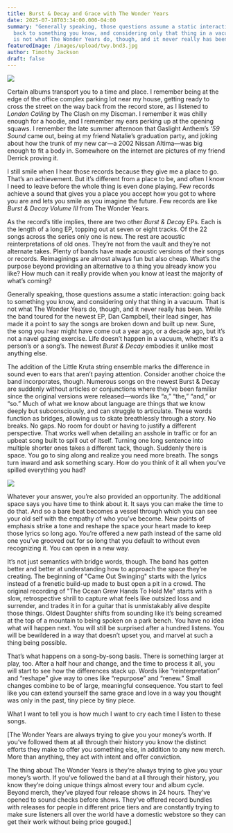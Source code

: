```yaml
---
title: Burst & Decay and Grace with The Wonder Years
date: 2025-07-18T03:34:00.000-04:00
summary: "Generally speaking, those questions assume a static interaction: going
  back to something you know, and considering only that thing in a vacuum. That
  is not what The Wonder Years do, though, and it never really has been."
featuredImage: /images/upload/twy.bnd3.jpg
author: Timothy Jackson
draft: false
---
```

![](/images/upload/twy.bnd3.jpg)

Certain albums transport you to a time and place. I remember being at the edge of the office complex parking lot near my house, getting ready to cross the street on the way back from the record store, as I listened to *London Calling* by The Clash on my Discman. I remember it was chilly enough for a hoodie, and I remember my ears perking up at the opening squaws. I remember the late summer afternoon that Gaslight Anthem’s *‘59 Sound* came out, being at my friend Natalie’s graduation party, and joking about how the trunk of my new car⁠—a 2002 Nissan Altima⁠—was big enough to fit a body in. Somewhere on the internet are pictures of my friend Derrick proving it. 

I still smile when I hear those records because they give me a place to go. That’s an achievement. But it’s different from a place to be, and often I know I need to leave before the whole thing is even done playing. Few records achieve a sound that gives you a place you accept how you got to where you are and lets you smile as you imagine the future. Few records are like *Burst & Decay Volume III* from The Wonder Years. 

As the record’s title implies, there are two other *Burst & Decay* EPs. Each is the length of a long EP, topping out at seven or eight tracks. Of the 22 songs across the series only one is new. The rest are acoustic reinterpretations of old ones. They’re not from the vault and they’re not alternate takes. Plenty of bands have made acoustic versions of their songs or records. Reimaginings are almost always fun but also cheap. What’s the purpose beyond providing an alternative to a thing you already know you like? How much can it really provide when you know at least the majority of what’s coming? 

Generally speaking, those questions assume a static interaction: going back to something you know, and considering only that thing in a vacuum. That is not what The Wonder Years do, though, and it never really has been. While the band toured for the newest EP, Dan Campbell, their lead singer, has made it a point to say the songs are broken down and built up new. Sure, the song you hear might have come out a year ago, or a decade ago, but it’s not a navel gazing exercise. Life doesn’t happen in a vacuum, whether it’s a person’s or a song’s. The newest *Burst & Decay* embodies it unlike most anything else. 

The addition of the Little Kruta string ensemble marks the difference in sound even to ears that aren’t paying attention. Consider another choice the band incorporates, though. Numerous songs on the newest Burst & Decay are suddenly without articles⁠ or conjunctions where they’ve been familiar since the original versions were released⁠—words like “a,” “the,” “and,” or “so.” Much of what we know about language are things that we know deeply but subconsciously, and can struggle to articulate. These words function as bridges, allowing us to skate breathlessly through a story. No breaks. No gaps. No room for doubt or having to justify a different perspective. That works well when detailing an asshole in traffic or for an upbeat song built to spill out of itself. Turning one long sentence into multiple shorter ones takes a different tack, though. Suddenly there is space. You go to sing along and realize you need more breath. The songs turn inward and ask something scary. How do you think of it all when you’ve spilled everything you had?

![](/images/upload/twy.bndcover.jpg)

Whatever your answer, you’re also provided an opportunity. The additional space says you have time to think about it. It says you can make the time to do that. And so a bare beat becomes a vessel through which you can see your old self with the empathy of who you’ve become. New points of emphasis strike a tone and reshape the space your heart made to keep those lyrics so long ago. You’re offered a new path instead of the same old one you’ve grooved out for so long that you default to without even recognizing it. You can open in a new way.

It’s not just semantics with bridge words, though. The band has gotten better and better at understanding how to approach the space they’re creating. The beginning of "Came Out Swinging" starts with the lyrics instead of a frenetic build-up made to bust open a pit in a crowd. The original recording of "The Ocean Grew Hands To Hold Me" starts with a slow, retrospective shrill to capture what feels like outsized loss and surrender, and trades it in for a guitar that is unmistakably alive despite those things. Oldest Daughter shifts from sounding like it’s being screamed at the top of a mountain to being spoken on a park bench. You have no idea what will happen next. You will still be surprised after a hundred listens. You will be bewildered in a way that doesn’t upset you, and marvel at such a thing being possible. 

That’s what happens on a song-by-song basis. There is something larger at play, too. After a half hour and change, and the time to process it all, you will start to see how the differences stack up. Words like “reinterpretation” and “reshape” give way to ones like “repurpose” and “renew.” Small changes combine to be of large, meaningful consequence. You start to feel like you can extend yourself the same grace and love in a way you thought was only in the past, tiny piece by tiny piece. 


What I want to tell you is how much I want to cry each time I listen to these songs. 

[The Wonder Years are always trying to give you your money’s worth⁠. If you’ve followed them at all through their history you know the distinct efforts they make to offer you something else, in addition to any new merch. More than anything, they act with intent and offer conviction. 

The thing about The Wonder Years is they’re always trying to give you your money’s worth. If you’ve followed the band at all through their history, you know they’re doing unique things almost every tour and album cycle. Beyond merch, they’ve played four release shows in 24 hours. They’ve opened to sound checks before shows. They’ve offered record bundles with releases for people in different price tiers and are constantly trying to make sure listeners all over the world have a domestic webstore so they can get their work without being price gouged.]
